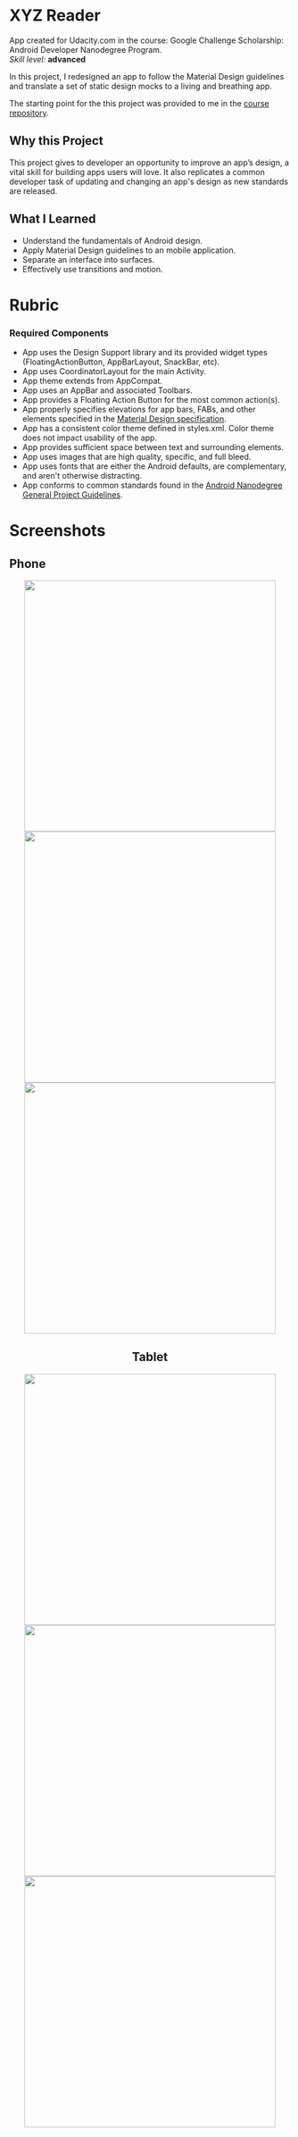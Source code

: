 # XYZ Reader

<p>App created for Udacity.com in the course: Google Challenge Scholarship: Android Developer Nanodegree Program.
<br>
<i>Skill level:</i> <b>advanced</b>

In this project, I redesigned an app to follow the Material Design guidelines and translate a set of static design mocks to a living and breathing app.

The starting point for the this project was provided to me in the [course repository](https://github.com/udacity/xyz-reader-starter-code).

## Why this Project

This project gives to developer an opportunity to improve an app’s design, a vital skill for building apps users will love.
It also replicates a common developer task of updating and changing an app's design as new standards are released.

## What I Learned

* Understand the fundamentals of Android design.
* Apply Material Design guidelines to an mobile application.
* Separate an interface into surfaces.
* Effectively use transitions and motion.



# Rubric

### Required Components

* App uses the Design Support library and its provided widget types (FloatingActionButton, AppBarLayout, SnackBar, etc).
* App uses CoordinatorLayout for the main Activity.
* App theme extends from AppCompat.
* App uses an AppBar and associated Toolbars.
* App provides a Floating Action Button for the most common action(s).
* App properly specifies elevations for app bars, FABs, and other elements specified in the [Material Design specification](http://www.google.com/design/spec/material-design/introduction.html).
* App has a consistent color theme defined in styles.xml. Color theme does not impact usability of the app.
* App provides sufficient space between text and surrounding elements.
* App uses images that are high quality, specific, and full bleed.
* App uses fonts that are either the Android defaults, are complementary, and aren't otherwise distracting.
* App conforms to common standards found in the [Android Nanodegree General Project Guidelines](http://udacity.github.io/android-nanodegree-guidelines/core.html).

# Screenshots

## Phone
<div align="center">
<img src="screenshots/screenshot-2018-07-10_16.19.04.302.png" height="450" style="max-width:100%;">
<img src="screenshots/screenshot-2018-07-10_17.58.49.500.png" height="450" style="max-width:100%;">
<img src="screenshots/screenshot-2018-07-10_17.59.07.483.png" height="450" style="max-width:100%;">

## Tablet
<img src="screenshots/screenshot-2018-07-10_18.02.51.110.png" height="450" style="max-width:100%;">
<img src="screenshots/screenshot-2018-07-10_18.03.11.251.png" height="450" style="max-width:100%;">
<img src="screenshots/screenshot-2018-07-10_18.03.28.211.png" height="450" style="max-width:100%;">
</div>
